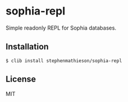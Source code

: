 
# sophia-repl

  Simple readonly REPL for Sophia databases.

## Installation

    $ clib install stephenmathieson/sophia-repl

## License

  MIT